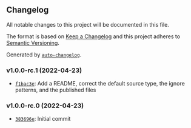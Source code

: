 ## Changelog

All notable changes to this project will be documented in this file.

The format is based on [Keep a Changelog](http://keepachangelog.com/en/1.0.0/)
and this project adheres to [Semantic Versioning](http://semver.org/spec/v2.0.0.html).

Generated by [`auto-changelog`](https://github.com/CookPete/auto-changelog).

### v1.0.0-rc.1 (2022-04-23)

- [`f1bac3e`](https://github.com/lifion/eslint-config-lifion-web/commit/f1bac3e172705a979051f19dd008f8b1a7f09161): Add a README, correct the default source type, the ignore patterns, and the published files

### v1.0.0-rc.0 (2022-04-23)

- [`383696e`](https://github.com/lifion/eslint-config-lifion-web/commit/383696e7a684190028b7e80f8a9f4e4cc25e24bb): Initial commit
